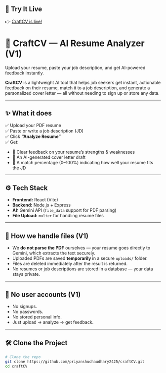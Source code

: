 ## 🚀 Try It Live

👉 [CraftCV is live!](https://craft-cv.vercel.app/)

# 🚀 CraftCV — AI Resume Analyzer (V1)

Upload your resume, paste your job description, and get AI-powered feedback instantly.


**CraftCV** is a lightweight AI tool that helps job seekers get instant, actionable feedback on their resume, match it to a job description, and generate a personalized cover letter — all without needing to sign up or store any data.

---

## ✨ What it does

✅ Upload your PDF resume  
✅ Paste or write a job description (JD)  
✅ Click **“Analyze Resume”**  
✅ Get:
  - 📌 Clear feedback on your resume’s strengths & weaknesses
  - 📌 An AI-generated cover letter draft
  - 📌 A match percentage (0–100%) indicating how well your resume fits the JD

---

## ⚙️ Tech Stack

- **Frontend:** React (Vite)
- **Backend:** Node.js + Express
- **AI:** Gemini API (`file_data` support for PDF parsing)
- **File Upload:** `multer` for handling resume files

---

## 🔐 How we handle files (V1)

- We **do not parse the PDF** ourselves — your resume goes directly to Gemini, which extracts the text securely.
- Uploaded PDFs are saved **temporarily** in a secure `uploads/` folder.
- Files are deleted immediately after the result is returned.
- No resumes or job descriptions are stored in a database — your data stays private.

---

## 🚫 No user accounts (V1)

- No signups.
- No passwords.
- No stored personal info.
- Just upload → analyze → get feedback.

---

## 🛠️ Clone the Project

```bash
# Clone the repo
git clone https://github.com/priyanshuchaudhary2425/craftCV.git
cd craftCV

